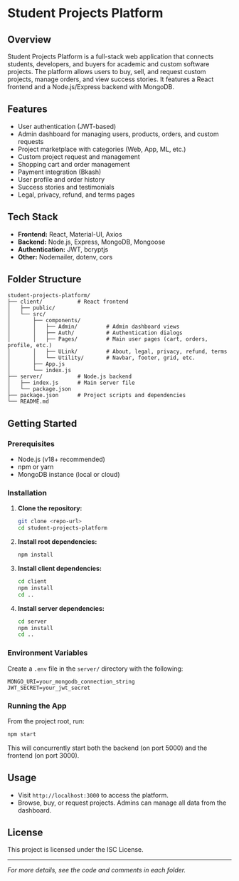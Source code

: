 # Student Projects Platform

## Overview
Student Projects Platform is a full-stack web application that connects students, developers, and buyers for academic and custom software projects. The platform allows users to buy, sell, and request custom projects, manage orders, and view success stories. It features a React frontend and a Node.js/Express backend with MongoDB.

## Features
- User authentication (JWT-based)
- Admin dashboard for managing users, products, orders, and custom requests
- Project marketplace with categories (Web, App, ML, etc.)
- Custom project request and management
- Shopping cart and order management
- Payment integration (Bkash)
- User profile and order history
- Success stories and testimonials
- Legal, privacy, refund, and terms pages

## Tech Stack
- **Frontend:** React, Material-UI, Axios
- **Backend:** Node.js, Express, MongoDB, Mongoose
- **Authentication:** JWT, bcryptjs
- **Other:** Nodemailer, dotenv, cors

## Folder Structure
```
student-projects-platform/
├── client/           # React frontend
│   ├── public/
│   └── src/
│       ├── components/
│       │   ├── Admin/         # Admin dashboard views
│       │   ├── Auth/          # Authentication dialogs
│       │   ├── Pages/         # Main user pages (cart, orders, profile, etc.)
│       │   ├── ULink/         # About, legal, privacy, refund, terms
│       │   └── Utility/       # Navbar, footer, grid, etc.
│       ├── App.js
│       └── index.js
├── server/           # Node.js backend
│   ├── index.js      # Main server file
│   └── package.json
├── package.json      # Project scripts and dependencies
└── README.md
```

## Getting Started

### Prerequisites
- Node.js (v18+ recommended)
- npm or yarn
- MongoDB instance (local or cloud)

### Installation
1. **Clone the repository:**
	```bash
	git clone <repo-url>
	cd student-projects-platform
	```
2. **Install root dependencies:**
	```bash
	npm install
	```
3. **Install client dependencies:**
	```bash
	cd client
	npm install
	cd ..
	```
4. **Install server dependencies:**
	```bash
	cd server
	npm install
	cd ..
	```

### Environment Variables
Create a `.env` file in the `server/` directory with the following:
```
MONGO_URI=your_mongodb_connection_string
JWT_SECRET=your_jwt_secret
```

### Running the App
From the project root, run:
```bash
npm start
```
This will concurrently start both the backend (on port 5000) and the frontend (on port 3000).

## Usage
- Visit `http://localhost:3000` to access the platform.
- Browse, buy, or request projects. Admins can manage all data from the dashboard.

## License
This project is licensed under the ISC License.

---
*For more details, see the code and comments in each folder.*
